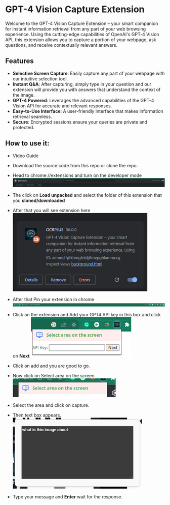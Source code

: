 # GPT-4 Vision Capture Extension

Welcome to the GPT-4 Vision Capture Extension – your smart companion for instant information retrieval from any part of your web browsing experience. Using the cutting-edge capabilities of OpenAI's GPT-4 Vision API, this extension allows you to capture a portion of your webpage, ask questions, and receive contextually relevant answers.

## Features

- **Selective Screen Capture**: Easily capture any part of your webpage with our intuitive selection tool.
- **Instant Q&A**: After capturing, simply type in your question and our extension will provide you with answers that understand the context of the image.
- **GPT-4 Powered**: Leverages the advanced capabilities of the GPT-4 Vision API for accurate and relevant responses.
- **Easy-to-Use Interface**: A user-friendly interface that makes information retrieval seamless.
- **Secure**: Encrypted sessions ensure your queries are private and protected.

## How to use it:

- Video Guide

- Download the source code from this repo or clone the repo.
- Head to chrome://extensions and turn on the developer mode
  ![Pasted image](./extentionImageAndVids/Pastedimage%2020231110194226.png)
- The click on **Load unpacked** and select the folder of this extension that you **cloned/downloaded** 
- After that you will see extension here ![Pasted image](./extentionImageAndVids/Pastedimage%2020231110195610.png)

- After that Pin your extension in chrome
![](extentionImageAndVids/Pastedimage%2020231110195726.png)
- Click on the extension and Add your GPT4 API key in this box and click on **Next**
![](./extentionImageAndVids/Pastedimage%2020231110201034.png)
- Click on add and you are good to go.
- Now click on Select area on the screen
![](./extentionImageAndVids/Pastedimage%2020231110201440.png)
- Select the area and click on capture.
- Then text box appears.
![](./extentionImageAndVids/Pastedimage%2020231110201629.png)
- Type your message and **Enter** wait for the response.